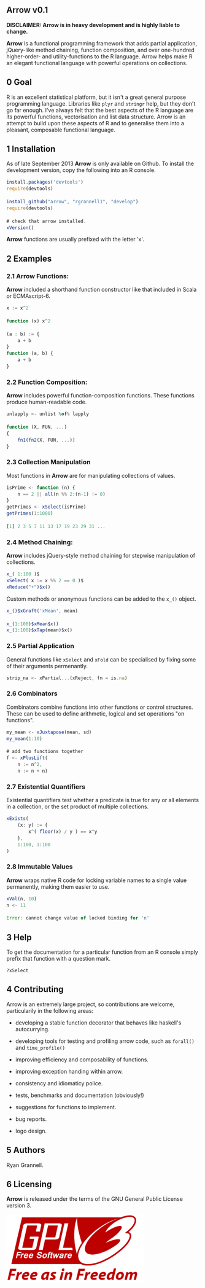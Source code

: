 Arrow v0.1
-----------------------------------

**DISCLAIMER: Arrow is in heavy development and is highly liable to change.**

**Arrow** is a functional programming framework that adds partial application,
jQuery-like method chaining, function composition,
and over one-hundred higher-order- and utility-functions to the R language.
Arrow helps make R an elegant functional language with powerful operations on collections.

## 0 Goal

R is an excellent statistical platform, but it isn't a great general purpose programming language.
Libraries like ```plyr``` and ```stringr``` help, but they don't go far enough. I've 
always felt that the best aspects of the R language are its powerful functions, vectorisation and 
list data structure. Arrow is an attempt to build upon these aspects of R and to generalise
them into a pleasant, composable functional language.

## 1 Installation

As of late September 2013 **Arrow** is only available on Github. To install the development version, copy the
following into an R console.

```javascript
install.packages('devtools')
require(devtools)

install_github("arrow", "rgrannell1", "develop")
require(devtools)

# check that arrow installed.
xVersion()
```
**Arrow** functions are usually prefixed with the letter 'x'.

## 2 Examples

### 2.1 Arrow Functions:

**Arrow** included a shorthand function constructor like that
 included in Scala or ECMAscript-6.

```javascript
x := x^2

function (x) x^2

(a : b) := {
    a + b
}
function (a, b) {
    a + b
}
```
### 2.2 Function Composition:

**Arrow** includes powerful function-composition functions.
These functions produce human-readable code.

```javascript
unlapply <- unlist %of% lapply

function (X, FUN, ...)
{
    fn1(fn2(X, FUN, ...))
}
```
### 2.3 Collection Manipulation

Most functions in **Arrow** are for manipulating collections of values.

```javascript
isPrime <- function (n) {
    n == 2 || all(n %% 2:(n-1) != 0)
}
getPrimes <- xSelect(isPrime)
getPrimes(1:1000)

[1] 2 3 5 7 11 13 17 19 23 29 31 ...
```
### 2.4 Method Chaining:

**Arrow** includes jQuery-style method chaining for stepwise manipulation
of collections.

```javascript
x_( 1:100 )$
xSelect( x := x %% 2 == 0 )$
xReduce("+")$x()
```

Custom methods or anonymous functions can be added to the ```x_()``` object.

```javascript
x_()$xGraft('xMean', mean)

x_(1:100)$xMean$x()
x_(1:100)$xTap(mean)$x()
```

### 2.5 Partial Application

General functions like ```xSelect``` and ```xFold``` can be
specialised by fixing some of their arguments permenantly.

```javascript
strip_na <- xPartial...(xReject, fn = is.na)
```
### 2.6 Combinators

Combinators combine functions into other functions or control structures. These
can be used to define arithmetic, logical and set operations "on functions".

```javascript
my_mean <- xJuxtapose(mean, sd)
my_mean(1:10)

# add two functions together
f <- xPlusLift(
    n := n^2,
    n := n + n)
```

### 2.7 Existential Quantifiers

Existential quantifiers test whether a predicate is true for any or all
elements in a collection, or the set product of multiple collections.

```javascript
xExists(
    (x: y) := {
        x^( floor(x) / y ) == x^y
    },
    1:100, 1:100
)
```

### 2.8 Immutable Values

**Arrow** wraps native R code for locking variable names to a single value
permanently, making them easier to use.

```javascript
xVal(n, 10)
n <- 11

Error: cannot change value of locked binding for 'n'
```

## 3 Help

To get the documentation for a particular function from an R console simply prefix that function with a question mark.

```
?xSelect
```

## 4 Contributing

Arrow is an extremely large project, so contributions are welcome, particularily in the following areas:

* developing a stable function decorator that behaves like haskell's autocurrying.
* developing tools for testing and profiling arrow code, such as ```forall()``` and ```time_profile()```
* improving efficiency and composability of functions.
* improving exception handing within arrow.

* consistency and idiomaticy police.
* tests, benchmarks and documentation (obviously!)
* suggestions for functions to implement.
* bug reports.

* logo design.


## 5 Authors

Ryan Grannell.

## 6 Licensing

**Arrow** is released under the terms of the GNU General Public License version 3.

<img src="gpl3.png" height = "180"> </img>

